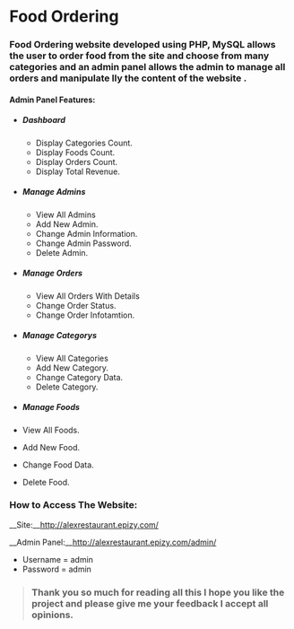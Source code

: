 # Food Ordering

### Food Ordering website developed using PHP, MySQL allows the user to order food from the site and choose from many categories and an admin panel allows the admin to manage all orders and manipulate lly the content of the website .

#### Admin Panel Features:

- ##### Dashboard
  - Display Categories Count.
  - Display Foods Count.
  - Display Orders Count.
  - Display Total Revenue.

- ##### Manage Admins
  - View All Admins
  - Add New Admin.
  - Change Admin Information.
  - Change Admin Password.
  - Delete Admin.

- ##### Manage Orders
  - View All Orders With Details
  - Change Order Status.
  - Change Order Infotamtion.

- ##### Manage Categorys
  - View All Categories
  - Add New Category.
  - Change Category Data.
  - Delete Category.

- ##### Manage Foods
- View All Foods.
- Add New Food.
- Change Food Data.
- Delete Food.

### How to Access The Website:
__Site:__http://alexrestaurant.epizy.com/

__Admin Panel:__http://alexrestaurant.epizy.com/admin/
  - Username = admin
  - Password = admin


> ### Thank you so much for reading all this I hope you like the project and please give me your feedback I accept all opinions.
